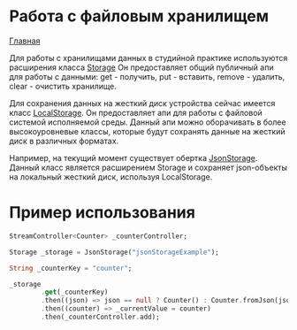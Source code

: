 # Работа с файловым хранилищем

[Главная](../main.md)

Для работы с хранилищами данных в студийной практике используются расширения класса [Storage][storage_link]
Он предоставляет общий публичный апи для работы с данными: get - получить, put - вставить, remove - удалить, 
clear - очистить хранилище.

Для сохранения данных на жесткий диск устройства сейчас имеется класс [LocalStorage][local_storage_link].
Он предоставляет апи для работы с файловой системой исполняемой среды. Данный апи можно оборачивать
в более высокоуровневые классы, которые будут сохранять данные на жесткий диск в различных форматах.

Например, на текущий момент существует обертка [JsonStorage][json_storage_link].
Данный класс является расширением Storage и сохраняет json-объекты на локальный жесткий диск, используя
LocalStorage.

# Пример использования

```dart
StreamController<Counter> _counterController;

Storage _storage = JsonStorage("jsonStorageExample");

String _counterKey = "counter";

_storage
        .get(_counterKey)
        .then((json) => json == null ? Counter() : Counter.fromJson(json))
        .then((counter) => _currentValue = counter)
        .then(_counterController.add);
```

[local_storage_link]:../../template/lib/interactor/common/storage/localstorage.dart
[json_storage_link]:../../storage/lib/impl/json_storage.dart
[storage_link]:../../storage/lib/base/storage.dart
